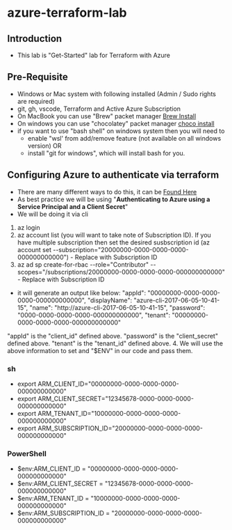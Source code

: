 # azure-terraform-lab

## Introduction
- This lab is "Get-Started" lab for Terraform with Azure

## Pre-Requisite
- Windows or Mac system with following installed (Admin / Sudo rights are required)
- git, gh, vscode, Terraform and Active Azure Subscription
- On MacBook you can use "Brew" packet manager [Brew Install](https://docs.brew.sh/Installation)
- On windows you can use "chocolatey" packet manager [choco install](https://chocolatey.org/install)
- if you want to use "bash shell" on windows system then you will need to 
    - enable "wsl' from add/remove feature (not available on all windows version)   OR
    - install "git for windows", which will install bash for you.

## Configuring Azure to authenticate via terraform
- There are many different ways to do this, it can be [Found Here](https://registry.terraform.io/providers/hashicorp/azurerm/latest/docs/guides/service_principal_client_secret)
- As best practice we will be using "**Authenticating to Azure using a Service Principal and a Client Secret**"
- We will be doing it via cli
 1. az login
 2. az account list (you will want to take note of Subscription ID). 
 If you have multiple subscription then set the desired susbscription id (az account set --subscription="20000000-0000-0000-0000-000000000000") - Replace with Subscription ID
3. az ad sp create-for-rbac --role="Contributor" --scopes="/subscriptions/20000000-0000-0000-0000-000000000000" - Replace with Subscription ID
- it will generate an output like below:
"appId": "00000000-0000-0000-0000-000000000000",
"displayName": "azure-cli-2017-06-05-10-41-15",
"name": "http://azure-cli-2017-06-05-10-41-15",
"password": "0000-0000-0000-0000-000000000000",
"tenant": "00000000-0000-0000-0000-000000000000"

"appId" is the "client_id" defined above.
"password" is the "client_secret" defined above.
"tenant" is the "tenant_id" defined above.
4. We will use the above information to set and "$ENV" in our code and pass them.
### sh
- export ARM_CLIENT_ID="00000000-0000-0000-0000-000000000000"
- export ARM_CLIENT_SECRET="12345678-0000-0000-0000-000000000000"
- export ARM_TENANT_ID="10000000-0000-0000-0000-000000000000"
- export ARM_SUBSCRIPTION_ID="20000000-0000-0000-0000-000000000000"
### PowerShell
- $env:ARM_CLIENT_ID = "00000000-0000-0000-0000-000000000000"
- $env:ARM_CLIENT_SECRET = "12345678-0000-0000-0000-000000000000"
- $env:ARM_TENANT_ID = "10000000-0000-0000-0000-000000000000"
- $env:ARM_SUBSCRIPTION_ID = "20000000-0000-0000-0000-000000000000"
